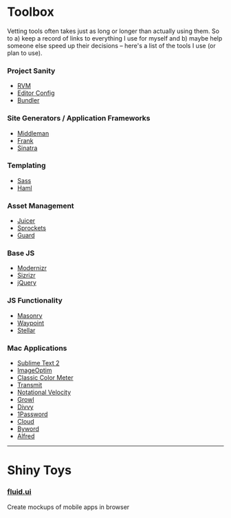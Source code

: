 Toolbox
=======

Vetting tools often takes just as long or longer than actually using them. So to a) keep a record of links to everything I use for myself and b) maybe help someone else speed up their decisions – here's a list of the tools I use (or plan to use).

### Project Sanity
- [RVM](https://rvm.io)
- [Editor Config](https://github.com/editorconfig/)
- [Bundler](http://gembundler.com/)

### Site Generators / Application Frameworks
- [Middleman](http://beta.middleman.com)
- [Frank](https://github.com/blahed/frank)
- [Sinatra](http://www.sinatrarb.com/)

### Templating
- [Sass](http://sass-lang.com)
- [Haml](http://haml-lang.com)

### Asset Management
- [Juicer](http://cjohansen.no/en/ruby/juicer_a_css_and_javascript_packaging_tool/)
- [Sprockets](https://github.com/sstephenson/sprockets)
- [Guard](https://github.com/guard/guard/)

### Base JS
- [Modernizr](http://modernizr.com/)
- [Sizrizr](https://github.com/stevenosloan/Sizrizr)
- [jQuery](http://jquery.com/)

### JS Functionality
- [Masonry](http://masonry.desandro.com/)
- [Waypoint](https://github.com/imakewebthings/jquery-waypoints)
- [Stellar](http://markdalgleish.com/projects/stellar.js)

### Mac Applications
- [Sublime Text 2](http://www.sublimetext.com/)
- [ImageOptim](http://imageoptim.com/)
- [Classic Color Meter](http://itunes.apple.com/us/app/classic-color-meter/id451640037?mt=12)
- [Transmit](http://panic.com/transmit/)
- [Notational Velocity](http://notational.net/)
- [Growl](http://growl.info/)
- [Divvy](http://mizage.com/divvy/)
- [1Password](https://agilebits.com/onepassword)
- [Cloud](http://getcloudapp.com/)
- [Byword](http://bywordapp.com/)
- [Alfred](http://www.alfredapp.com/)

---

# Shiny Toys

### [fluid.ui](https://www.fluidui.com)
Create mockups of mobile apps in browser



